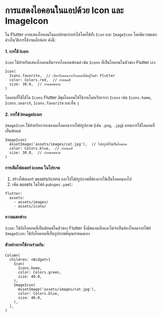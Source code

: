 # การแสดงไอคอนในแอปด้วย Icon และ ImageIcon


ใน Flutter การแสดงไอคอนในแอปสามารถทำได้โดยใช้ทั้ง ```Icon``` และ ```ImageIcon``` โดยมีความแตกต่างในวิธีการใช้งานเล็กน้อย ดังนี้:

#### 1. การใช้ Icon
```Icon``` ใช้สำหรับแสดงไอคอนที่มาจากไอคอนฟอนต์ เช่น ```Icons``` ที่เป็นไอคอนในตัวของ Flutter เอง

```
Icon(
  Icons.favorite,  // เลือกไอคอนจากไอคอนที่มีอยู่ในตัว Flutter
  color: Colors.red,  // กำหนดสี
  size: 30.0,  // กำหนดขนาด
)
```
ไอคอนที่ใช้ได้ใน ```Icons```
Flutter มีชุดไอคอนให้ใช้งานโดยเรียกจาก ```Icons``` เช่น ```Icons.home```, ```Icons.search```, ```Icons.favorite``` และอื่น ๆ

#### 2. การใช้ ImageIcon
```ImageIcon``` ใช้สำหรับการแสดงผลไอคอนจากไฟล์รูปภาพ (เช่น ```.png```, ```.jpg```) แทนการใช้ไอคอนที่เป็นฟอนต์

```
ImageIcon(
  AssetImage('assets/images/cat.jpg'),  // ไฟล์รูปที่ใช้เป็นไอคอน
  color: Colors.blue,  // กำหนดสี
  size: 30.0,  // กำหนดขนาด
)
```

#### การเพิ่มโฟลเดอร์ icons ในโปรเจค
1. สร้างโฟลเดอร์ assets/icons และใส่ไฟล์รูปภาพที่ต้องการใช้เป็นไอคอนลงไป
2. เพิ่ม assets ในไฟล์ ```pubspec.yaml```:

```
flutter:
  assets:
    - assets/images/
    - assets/icons/
```

#### ความแตกต่าง:
```Icon```: ใช้กับไอคอนที่เป็นฟอนต์ในตัวของ Flutter ซึ่งมีขนาดเล็กและไม่จำเป็นต้องโหลดจากไฟล์
```ImageIcon```: ใช้กับไอคอนที่เป็นรูปภาพที่คุณกำหนดเอง

#### ตัวอย่างการใช้งานร่วมกัน:

```
Column(
  children: <Widget>[
    Icon(
      Icons.home,
      color: Colors.green,
      size: 40.0,
    ),
    ImageIcon(
      AssetImage('assets/images/cat.jpg'),
      color: Colors.blue,
      size: 40.0,
    ),
  ],
)
```
